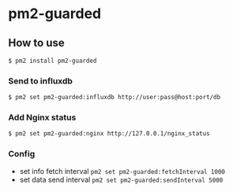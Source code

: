 # pm2-guarded

## How to use

```bash
$ pm2 install pm2-guarded
```

### Send to influxdb

```bash
$ pm2 set pm2-guarded:influxdb http://user:pass@host:port/db
```

### Add Nginx status

```bash
$ pm2 set pm2-guarded:nginx http://127.0.0.1/nginx_status
```

### Config

- set info fetch interval `pm2 set pm2-guarded:fetchInterval 1000`
- set data send interval `pm2 set pm2-guarded:sendInterval 5000`
